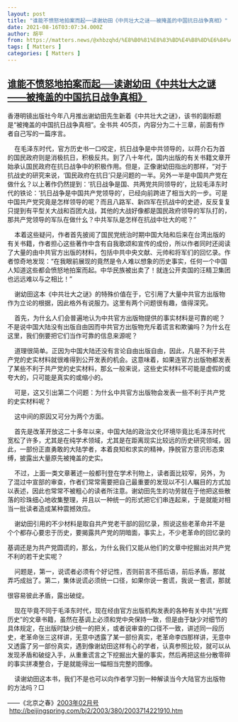 ```yaml
---
layout: post
title: "谁能不愤怒地拍案而起──读谢幼田《中共壮大之谜——被掩盖的中国抗日战争真相》"
date: 2021-08-16T03:07:34.000Z
author: 胡平
from: https://matters.news/@xhbzqhd/%E8%B0%81%E8%83%BD%E4%B8%8D%E6%84%A4%E6%80%92%E5%9C%B0%E6%8B%8D%E6%A1%88%E8%80%8C%E8%B5%B7-%E8%AF%BB%E8%B0%A2%E5%B9%BC%E7%94%B0-%E4%B8%AD%E5%85%B1%E5%A3%AE%E5%A4%A7%E4%B9%8B%E8%B0%9C-%E8%A2%AB%E6%8E%A9%E7%9B%96%E7%9A%84%E4%B8%AD%E5%9B%BD%E6%8A%97%E6%97%A5%E6%88%98%E4%BA%89%E7%9C%9F%E7%9B%B8-bafyreiggcy4xpcbyjkrbvifarzo75zes2ttusy56noyiq7qw35dcs6hn5a
tags: [ Matters ]
categories: [ Matters ]
---
```

<!--1629083254000-->
[谁能不愤怒地拍案而起──读谢幼田《中共壮大之谜——被掩盖的中国抗日战争真相》](https://matters.news/@xhbzqhd/%E8%B0%81%E8%83%BD%E4%B8%8D%E6%84%A4%E6%80%92%E5%9C%B0%E6%8B%8D%E6%A1%88%E8%80%8C%E8%B5%B7-%E8%AF%BB%E8%B0%A2%E5%B9%BC%E7%94%B0-%E4%B8%AD%E5%85%B1%E5%A3%AE%E5%A4%A7%E4%B9%8B%E8%B0%9C-%E8%A2%AB%E6%8E%A9%E7%9B%96%E7%9A%84%E4%B8%AD%E5%9B%BD%E6%8A%97%E6%97%A5%E6%88%98%E4%BA%89%E7%9C%9F%E7%9B%B8-bafyreiggcy4xpcbyjkrbvifarzo75zes2ttusy56noyiq7qw35dcs6hn5a)
------

<div>
<p>     香港明镜出版社今年八月推出谢幼田先生新着《中共壮大之谜》，该书的副标题是“被掩盖的中国抗日战争真相”。全书共 405页，内容分为二十三章，前面有作者自己写的一篇序言。</p><p>     在毛泽东时代，官方历史书一口咬定，抗日战争是中共领导的，以蒋介石为首的国民政府则是消极抗日，积极反共。到了八十年代，国内出版的有关书籍文章开始承认国民政府在抗日战争中的积极作用。但是，正像谢幼田指出的那样，“对于抗战史的研究来说，‘国民政府在抗日’只是问题的一半。另外一半是中国共产党在做什幺？以上著作仍然提到：‘抗日战争是国、共两党共同领导的’，比较毛泽东时代的铁论：‘抗日战争是中国共产党领导的’，已经向前跨进了相当大的一步。可是中国共产党究竟是怎样领导的呢？而且八路军、新四军在抗战中的史迹，反反复复只提到有平型关大战和百团大战，其他的大战好像都是国民政府领导的军队打的，那共产党领导的军队在做什幺？中共军队是怎样在抗战中壮大的呢？”</p><p>     本着这些疑问，作者首先披阅了国民党统治时期中国大陆和后来在台湾出版的有关书籍，作者担心这些著作中含有自我歌颂和宣传的成份，所以作者同时还阅读了大量的由中共官方出版的材料，包括中共中央文献、元帅和将军们的回忆录。作者惊奇地发现：“在我眼前展现的竟然是令人难以想象的历史事实，任何一个中国人知道这些都会愤怒地拍案而起。中华民族被出卖了！就连公开卖国的汪精卫集团也远远难以与之相比！”</p><p>     谢幼田这本《中共壮大之谜》的特殊价值在于，它引用了大量中共官方出版物作为立论的根据，因此格外有说服力。这里有两个问题很有趣，值得深究。</p><p>     首先，为什幺人们会普遍地认为中共官方出版物提供的事实材料是可靠的呢？不是说中国大陆没有出版自由因而中共官方出版物充斥着谎言和欺骗吗？为什幺在这里，我们倒要把它们当作可靠的信息来源呢？</p><p>     道理很简单。正因为中国大陆还没有言论自由出版自由，因此，凡是不利于共产党的史实材料就很难得到公开发表的机会。这意味着，如果连官方出版物都发表了某些不利于共产党的史实材料，那幺一般来说，这些史实材料不可能是虚假的或夸大的，只可能是真实的或缩小的。</p><p>     可是，这又引出第二个问题：为什幺中共官方出版物会发表一些不利于共产党的史实材料呢？</p><p>     这中间的原因又可分为两个方面。</p><p>     首先是改革开放这二十多年以来，中国大陆的政治文化环境毕竟比毛泽东时代宽松了许多，尤其是在纯学术领域，尤其是在距离现实比较远的历史研究领域，因此，一部份正直勇敢的大陆学者，本着良知和求实的精神，挣脱官方意识形态束缚，披露出大量原先被掩盖的史实。</p><p>     不过，上面一类文章著述一般都刊登在学术刊物上，读者面比较窄，另外，为了混过中宣部的审查，作者们常常需要把自己最重要的发现以不引人瞩目的方式加以表述，因此也常常不被粗心的读者所注意。谢幼田先生的功劳就在于他把这些散落的珍珠细心地收集整理，并且以一种统一的形式把它们串连起来，于是就能对相当一批读者造成某种震撼效应。</p><p>     谢幼田引用的不少材料是取自共产党老干部的回忆录，照说这些老革命并不是个个都存心要忠于历史，要揭露共产党的阴暗面，事实上，不少老革命的回忆录的</p><p> 基调还是为共产党圆谎的，那幺，为什幺我们又能从他们的文章中挖掘出对共产党不利的若干史实呢？</p><p>     问题是，第一，说谎者必须有个好记性，否则前言不搭后语，前后矛盾，那就弄巧成拙了。第二，集体说谎必须统一口径，如果你说一套谎，我说一套谎，那就</p><p> 很容易彼此矛盾，露出破绽。</p><p>     现在毕竟不同于毛泽东时代，现在经由官方出版机构发表的各种有关中共“光辉历史”的文章书籍，虽然在基调上必须和党中央保持一致，但是由于缺少对细节的具体规定，在出版时缺少统一的把关，或者说审查的口径不一致，讲述同一段历史，老革命张三这样讲，无意中透露了某一部份真实，老革命李四那样讲，无意中又透露了另一部份真实，遇到像谢幼田这样有心的学者，认真参照比较，就可以从发现矛盾和破绽入手，从重重谎言之下挖掘出大量的事实，然后再把这些分散零碎的事实拼凑整合，于是就能得出一幅相当完整的图像。</p><p>     读谢幼田这本书，我们不是也可以向作者学习到一种解读当今大陆官方出版物的方法吗？□</p><p>——《北京之春》<a href="http://beijingspring.com/bj2/200302.htm" target="_blank">2003年02月号</a>  <a href="http://beijingspring.com/bj2/2003/380/2003714221910.htm" target="_blank">http://beijingspring.com/bj2/2003/380/2003714221910.htm</a></p><p>        </p>
</div>
